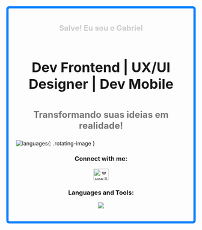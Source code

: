 <div style="border: 6px solid #007BFF; padding: 20px; border-radius: 8px;">

<style>
.rotating-image {
    animation: rotate 2s linear infinite;
}

@keyframes rotate {
    from {
        transform: rotate(0deg);
    }
    to {
        transform: rotate(360deg);
    }
}
</style>

<div align="center">
    <p style="font-size: 20px; font-weight: bold; color: #cccccc;">Salve! Eu sou o Gabriel</p>
    <h1 style="font-size: 36px; font-weight: bold; padding: 20px 0;">Dev Frontend | UX/UI Designer | Dev Mobile</h1>
    <p style="font-size: 24px; font-weight: bold; color: #777777;">Transformando suas ideias em realidade!</p>
</div>

![languages](https://github.com/GabrielMoreno0207/GabrielMoreno0207/assets/88280712/57549f9d-9b9d-435b-9e9e-e3285b989d3b){: .rotating-image }


<h3 align="center">Connect with me:</h3>
<p align="center">
  <a href="https://www.linkedin.com/in/gabriel-morenodev/" target="_blank">
    <img align="center" src="https://raw.githubusercontent.com/rahuldkjain/github-profile-readme-generator/master/src/images/icons/Social/linked-in-alt.svg" alt="www.linkedin.com/in/gabriel-morenodev" height="30" width="40" />
  </a>
</p>

<h3 align="center">Languages and Tools:</h3>

<p align="center">
  <a href="https://skillicons.dev">
    <img src="https://skillicons.dev/icons?i=git,github,html,css,tailwind,sass,js,react,nodejs,wordpress,bootstrap,xd,figma,ps,vscode,postman,mongodb,flutter,dart,firebase,java," />
  </a>
</p>

<div align="center">
</div>

</div>
